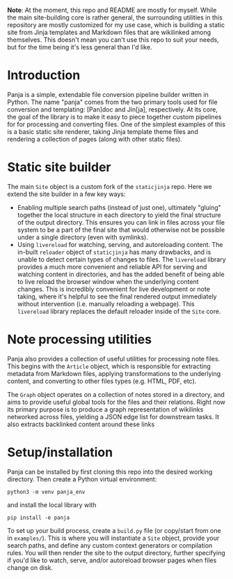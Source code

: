 **Note**: At the moment, this repo and README are mostly for myself. While the main
site-building core is rather general, the surrounding utilities in this repository are
mostly customized for my use case, which is building a static site from Jinja templates
and Markdown files that are wikilinked among themselves. This doesn't mean you can't use
this repo to suit your needs, but for the time being it's less general than I'd like.

# Introduction
Panja is a simple, extendable file conversion pipeline builder written in Python. The name
"panja" comes from the two primary tools used for file conversion and templating: [Pan]doc
and Jin[ja], respectively. At its core, the goal of the library is to make it easy to
piece together custom pipelines for for processing and converting files. One of the
simplest examples of this is a basic static site renderer, taking Jinja template theme
files and rendering a collection of pages (along with other static files).

# Static site builder
The main `Site` object is a custom fork of the `staticjinja` repo. Here we extend the site
builder in a few key ways:

- Enabling multiple search paths (instead of just one), ultimately "gluing" together the
  local structure in each directory to yield the final structure of the output directory.
  This ensures you can link in files across your file system to be a part of the final
  site that would otherwise not be possible under a single directory (even with symlinks).
- Using `livereload` for watching, serving, and autoreloading content. The in-built
  `reloader` object of `staticjinja` has many drawbacks, and is unable to detect
  certain types of changes to files. The `livereload` library provides a much more
  convenient and reliable API for serving and watching content in directories, and has the
  added benefit of being able to live reload the browser window when the underlying
  content changes. This is incredibly convenient for live development or note taking,
  where it's helpful to see the final rendered output immediately without intervention
  (i.e. manually reloading a webpage). This `livereload` library replaces the default
  reloader inside of the `Site` core.

# Note processing utilities
Panja also provides a collection of useful utilities for processing note files. This
begins with the `Article` object, which is responsible for extracting metadata from
Markdown files, applying transformations to the underlying content, and converting to
other files types (e.g. HTML, PDF, etc).

The `Graph` object operates on a collection of notes stored in a directory, and aims to
provide useful global tools for the files and their relations. Right now its primary
purpose is to produce a graph representation of wikilinks networked across files, yielding
a JSON edge list for downstream tasks. It also extracts backlinked content around these
links

# Setup/installation
Panja can be installed by first cloning this repo into the desired working directory.
Then create a Python virtual environment:

```
python3 -m venv panja_env
```

and install the local library with

```
pip install -e panja
```

To set up your build process, create a `build.py` file (or copy/start from one in
`examples/`). This is where you will instantiate a `Site` object, provide your search
paths, and define any custom context generators or compilation rules. You will then render
the site to the output directory, further specifying if you'd like to watch, serve, and/or
autoreload browser pages when files change on disk.
